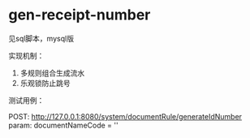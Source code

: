 # gen-receipt-number

见sql脚本，mysql版

实现机制：
1. 多规则组合生成流水
2. 乐观锁防止跳号

测试用例：

POST: http://127.0.0.1:8080/system/documentRule/generateIdNumber
param: documentNameCode = ''
